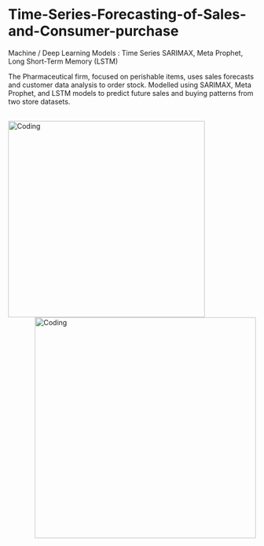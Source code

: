 # Time-Series-Forecasting-of-Sales-and-Consumer-purchase

 Machine / Deep Learning Models : Time Series SARIMAX, Meta Prophet, Long Short-Term Memory (LSTM) 
 
 The Pharmaceutical firm, focused on perishable items, uses sales forecasts and customer data analysis to order stock. Modelled using SARIMAX, Meta Prophet, and LSTM models to predict future sales and buying patterns from two store datasets.<br><br>

 <img align="left" alt="Coding" width="400" src="https://cdn.dribbble.com/users/3593/screenshots/2475280/linechart.gif"><img align="right" alt="Coding" width="450" src="https://media3.giphy.com/media/v1.Y2lkPTc5MGI3NjExMTM4bGpreW9pZjhmNThsbHBsMGRjdG1lanAwMjgxanlzOXNpdndtZCZlcD12MV9pbnRlcm5hbF9naWZfYnlfaWQmY3Q9Zw/l2YWDs9oRftbzydGw/giphy.gif"> 
